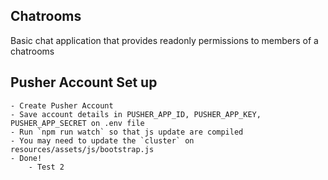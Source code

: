 ## Chatrooms

Basic chat application that provides readonly permissions to members of a chatrooms

## Pusher Account Set up

	- Create Pusher Account
	- Save account details in PUSHER_APP_ID, PUSHER_APP_KEY, PUSHER_APP_SECRET on .env file
	- Run `npm run watch` so that js update are compiled
	- You may need to update the `cluster` on  resources/assets/js/bootstrap.js
	- Done!
        - Test 2




